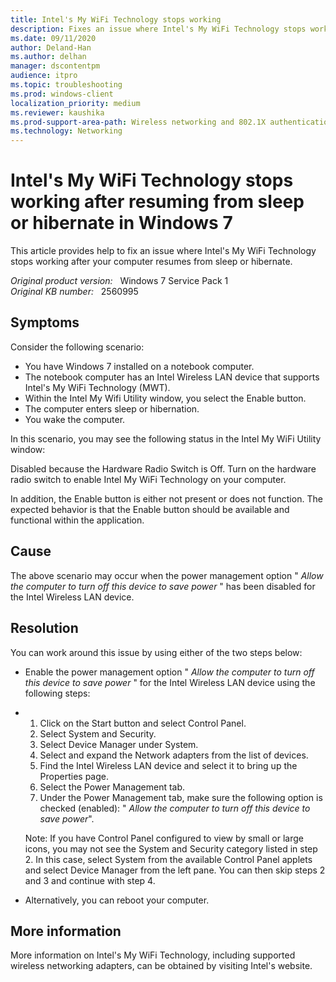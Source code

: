 ```yaml
---
title: Intel's My WiFi Technology stops working
description: Fixes an issue where Intel's My WiFi Technology stops working after your computer resumes from sleep or hibernate.
ms.date: 09/11/2020
author: Deland-Han
ms.author: delhan
manager: dscontentpm
audience: itpro
ms.topic: troubleshooting
ms.prod: windows-client
localization_priority: medium
ms.reviewer: kaushika
ms.prod-support-area-path: Wireless networking and 802.1X authentication
ms.technology: Networking
---
```

# Intel's My WiFi Technology stops working after resuming from sleep or hibernate in Windows 7

This article provides help to fix an issue where Intel's My WiFi Technology stops working after your computer resumes from sleep or hibernate.

_Original product version:_ &nbsp; Windows 7 Service Pack 1  
_Original KB number:_ &nbsp; 2560995

## Symptoms

Consider the following scenario:

- You have Windows 7 installed on a notebook computer.
- The notebook computer has an Intel Wireless LAN device that supports Intel's My WiFi Technology (MWT).
- Within the Intel My Wifi Utility window, you select the Enable button.
- The computer enters sleep or hibernation.
- You wake the computer.

In this scenario, you may see the following status in the Intel My WiFi Utility window:

Disabled because the Hardware Radio Switch is Off. Turn on the hardware radio switch to enable Intel My WiFi Technology on your computer.  

In addition, the Enable button is either not present or does not function. The expected behavior is that the Enable button should be available and functional within the application.

## Cause

The above scenario may occur when the power management option " *Allow the computer to turn off this device to save power* " has been disabled for the Intel Wireless LAN device.

## Resolution

You can work around this issue by using either of the two steps below:

- Enable the power management option " *Allow the computer to turn off this device to save power* " for the Intel Wireless LAN device using the following steps:
- 
  1. Click on the Start button and select Control Panel.
  2. Select System and Security.
  3. Select Device Manager under System.
  4. Select and expand the Network adapters from the list of devices.
  5. Find the Intel Wireless LAN device and select it to bring up the Properties page.
  6. Select the Power Management tab.
  7. Under the Power Management tab, make sure the following option is checked (enabled): " *Allow the computer to turn off this device to save power*".
 
    Note: If you have Control Panel configured to view by small or large icons, you may not see the System and Security category listed in step 2. In this case, select System from the available Control Panel applets and select Device Manager from the left pane. You can then skip steps 2 and 3 and continue with step 4.

- Alternatively, you can reboot your computer.


## More information

More information on Intel's My WiFi Technology, including supported wireless networking adapters, can be obtained by visiting Intel's website.
